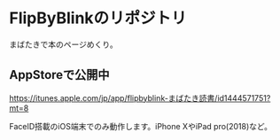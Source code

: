 FlipByBlinkのリポジトリ
==================
まばたきで本のページめくり。

AppStoreで公開中
---------------------
https://itunes.apple.com/jp/app/flipbyblink-まばたき読書/id1444571751?mt=8

FaceID搭載のiOS端末でのみ動作します。iPhone XやiPad pro(2018)など。
